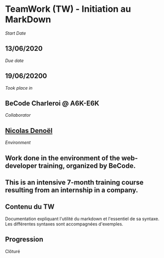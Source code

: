 # TeamWork (TW) - Initiation au **M**ark**D**own

*Start Date*
## 13/06/2020

*Due date*
## 19/06/20200

*Took place in*
## BeCode Charleroi @ A6K-E6K

*Collaborator*
## [Nicolas Denoël](https://github.com/nicode-be/)  

*Environment*
## Work done in the environment of the web-developer training, organized by BeCode.  
## This is an intensive 7-month training course resulting from an internship in a company.

## Contenu du TW
Documentation expliquant l'utilité du markdown et l'essentiel de sa syntaxe.
Les différentes syntaxes sont accompagnées d'exemples.  


## Progression
Clôturé